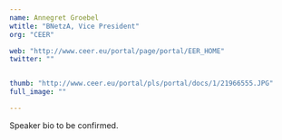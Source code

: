```yaml
---
name: Annegret Groebel
wtitle: "BNetzA, Vice President"
org: "CEER"

web: "http://www.ceer.eu/portal/page/portal/EER_HOME"
twitter: ""


thumb: "http://www.ceer.eu/portal/pls/portal/docs/1/21966555.JPG"
full_image: ""

---
```


Speaker bio to be confirmed.